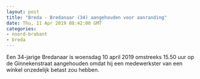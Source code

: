 ```yaml
---
layout: post
title: "Breda - Bredanaar (34) aangehouden voor aanranding"
date: Thu, 11 Apr 2019 08:42:00 GMT
categories: 
- noord-brabant 
- breda 
---
```


Een 34-jarige Bredanaar is woensdag 10 april 2019 omstreeks 15.50 uur op de Ginnekenstraat aangehouden omdat hij een medewerkster van een winkel onzedelijk betast zou hebben.
